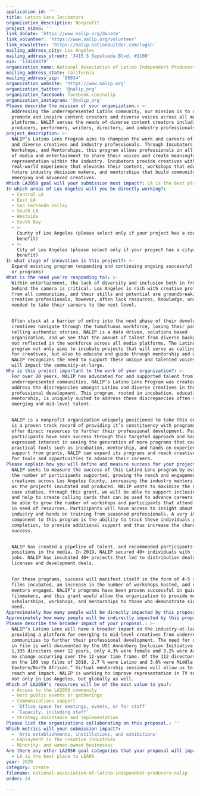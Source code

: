 ```yaml
---
application_id: ''
title: Latino Lens Incubators
organization_description: Nonprofit
project_video: ''
link_donate: 'https://www.nalip.org/donate'
link_volunteer: 'https://www.nalip.org/volunteer'
link_newsletter: 'https://nalip.nationbuilder.com/login'
mailing_address_city: Los Angeles
mailing_address_street: '3415 S Sepulveda Blvd, #1100'
ein: '134198479'
organization_name: National Association of Latino Independent Producers (NALIP)
mailing_address_state: California
mailing_address_zip: '90034'
organization_website: 'https://www.nalip.org'
organization_twitter: '@nalip_org'
organization_facebook: facebook.com/nalip
organization_instagram: '@nalip_org'
Please describe the mission of your organization.: >-
  Addressing the underrepresented Latinx community, our mission is to discover,
  promote and inspire content creators and diverse voices across all media
  platforms. NALIP serves the needs of diverse content creators including,
  producers, performers, writers, directors, and industry professionals.
project_description: >-
  NALIP’s Latino Lens Program aims to champion the work and careers of Latinx
  and diverse creatives and industry professionals. Through Incubators,
  Workshops, and Mentorships, this program allows professionals in all divisions
  of media and entertainment to share their voices and create meaningful
  representation within the industry. Incubators provide creatives with
  real-world experience that elevates their content, workshops that educate
  future industry decision makers, and mentorships that build community between
  emerging and advanced creatives.
Which LA2050 goal will your submission most impact?: LA is the best place to CREATE
In which areas of Los Angeles will you be directly working?:
  - Central LA
  - East LA
  - San Fernando Valley
  - South LA
  - Westside
  - South Bay
  - >-
    County of Los Angeles (please select only if your project has a countywide
    benefit)
  - >-
    City of Los Angeles (please select only if your project has a citywide
    benefit)
In what stage of innovation is this project?: >-
  Expand existing program (expanding and continuing ongoing successful projects
  or programs)
What is the need you’re responding to?: >-
  Within entertainment, the lack of diversity and inclusion both in front and
  behind the camera is critical. Los Angeles is rich with creative professionals
  from all communities, and their skills and potential are groundbreaking. These
  creative professionals, however, often lack resources, knowledge, and access
  needed to take their careers to the next level.


  Often stuck at a barrier of entry into the next phase of their development,
  creatives navigate through the tumultuous workforce, losing their passion for
  telling authentic stories. NALIP is a data driven, solutions based
  organization, and we see that the amount of talent from diverse backgrounds is
  not reflected in the workforce across all media platforms. The Latino Lens
  program not only aims to incubate projects that will serve as calling cards
  for creatives, but also to educate and guide through mentorship and workshops.
  NALIP recognizes the need to support these unique and talented voices that
  will impact the community-at-large.
Why is this project important to the work of your organization?: >-
  For over 20 years, NALIP has advocated for and supported talent from
  underrepresented communities. NALIP’s Latino Lens Program was created to
  address the discrepancies amongst Latinx and diverse creatives in the realm of
  professional development. This program, rooted in incubation, education, and
  mentorship, is uniquely suited to address these discrepancies often seen with
  emerging and mid-level talent.


  NALIP is a nonprofit organization uniquely positioned to take this on as there
  is a proven track record of providing it’s constituency with programs that
  offer direct resources to further their professional development. Past program
  participants have seen success through this targeted approach and have
  expressed interest in seeing the generation of more programs that can offer
  practical tools such as incubation, mentorship, and hands-on experience. With
  support from grants, NALIP can expand its programs and reach creatives looking
  for tools and opportunities to advance their careers.
Please explain how you will define and measure success for your project.: >-
  NALIP seeks to measure the success of this Latino Lens program by evaluating
  the number of participants supported, growing the reach and engagement of
  creatives across Los Angeles County, increasing the industry mentors, as well
  as the projects incubated and produced. NALIP wants to maximize the number of
  case studies, through this grant, we will be able to support inclusive content
  and help to create calling cards that can be used to advance careers. We will
  be able to grow the number of workshops and participants that attend and are
  in need of resources. Participants will have access to insight about the
  industry and hands on training from seasoned professionals. A very important
  component to this program is the ability to track these individuals past
  completion, to provide additional support and thus increase the chances of
  success. 


  NALIP has created a pipeline of talent, and recommended participants for
  positions in the media. In 2019, NALIP secured 40+ individuals with full-time
  jobs. NALIP has incubated 40+ projects that led to distribution deals,
  licenses and development deals. 


  For these programs, success will manifest itself in the form of 4-5 short
  films incubated, an increase in the number of workshops hosted, and number of
  mentors engaged. NALIP’s programs have been proven successful in guiding
  filmmakers, and this grant would allow the organization to provide more
  scholarships, workshops, and mentorships to those who demonstrate significant
  need. 
Approximately how many people will be directly impacted by this proposal?: '400'
Approximately how many people will be indirectly impacted by this proposal?: '5000'
Please describe the broader impact of your proposal.: >-
  NALIP’s Latino Lens will have a broader impact on the industry-at-large by
  providing a platform for emerging to mid-level creatives from underrepresented
  communities to further their professional development. The need for diversity
  in film is well documented by the USC Annenberg Inclusion Initiative: “Across
  1,335 directors over 12 years, only 4.3% were female and 3.2% were Asian, with
  no change occurring over the 12-year time frame. Of the 112 directors working
  on the 100 top films of 2018, 2.7 % were Latino and 3.6% were Middle
  Eastern/North African.” Virtual mentorship sessions will allow us to scale our
  reach and impact. NALIP is working to improve representation in TV and film,
  not only in Los Angeles, but globally as well. 
Which of LA2050’s resources will be of the most value to you?:
  - Access to the LA2050 community
  - Host public events or gatherings
  - Communications support
  - 'Office space for meetings, events, or for staff'
  - 'Capacity, including staff'
  - Strategy assistance and implementation
Please list the organizations collaborating on this proposal.: ''
Which metrics will your submission impact?:
  - 'Arts establishments, instillations, and exhibitions'
  - Employment in the creative industries
  - Minority- and women-owned businesses
Are there any other LA2050 goal categories that your proposal will impact?:
  - LA is the best place to LEARN
year: 2020
category: create
filename: national-association-of-latino-independent-producers-nalip
order: 24

---
```

